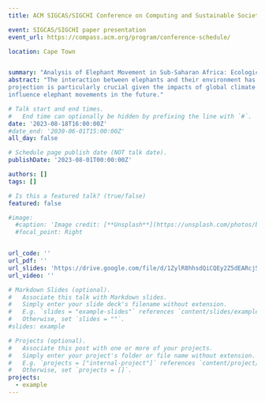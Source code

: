 ```yaml
---
title: ACM SIGCAS/SIGCHI Conference on Computing and Sustainable Societies (COMPASS ’23)

event: SIGCAS/SIGCHI paper presentation
event_url: https://compass.acm.org/program/conference-schedule/

location: Cape Town


summary: "Analysis of Elephant Movement in Sub-Saharan Africa: Ecological, Climatic, and Conservation Perspectives."
abstract: "The interaction between elephants and their environment has profound implications for both ecology and conservation strategies. This study presents an analytical approach to decipher the intricate patterns of elephant movement in Sub-Saharan Africa, concentrating on key ecological drivers such as seasonal variations and rainfall patterns. Despite the complexities surrounding these influential factors, our analysis provides a holistic view of elephant migratory behavior in the context of the dynamic African landscape. Our comprehensive approach enables us to predict the potential impact of these ecological determinants on elephant migration, acritical step in establishing informed conservation strategies. This
projection is particularly crucial given the impacts of global climate change on seasonal and rainfall patterns, which could substantially
influence elephant movements in the future."

# Talk start and end times.
#   End time can optionally be hidden by prefixing the line with `#`.
date: '2023-08-18T16:00:00Z'
#date_end: '2030-06-01T15:00:00Z'
all_day: false

# Schedule page publish date (NOT talk date).
publishDate: '2023-08-01T00:00:00Z'

authors: []
tags: []

# Is this a featured talk? (true/false)
featured: false

#image:
  #caption: 'Image credit: [**Unsplash**](https://unsplash.com/photos/bzdhc5b3Bxs)'
  #focal_point: Right


url_code: ''
url_pdf: ''
url_slides: 'https://drive.google.com/file/d/1ZylR8hhsdQiCQEy2Z5dEARcj513yDdkt/view?usp=sharing'
url_video: ''

# Markdown Slides (optional).
#   Associate this talk with Markdown slides.
#   Simply enter your slide deck's filename without extension.
#   E.g. `slides = "example-slides"` references `content/slides/example-slides.md`.
#   Otherwise, set `slides = ""`.
#slides: example

# Projects (optional).
#   Associate this post with one or more of your projects.
#   Simply enter your project's folder or file name without extension.
#   E.g. `projects = ["internal-project"]` references `content/project/deep-learning/index.md`.
#   Otherwise, set `projects = []`.
projects:
  - example
---
```

